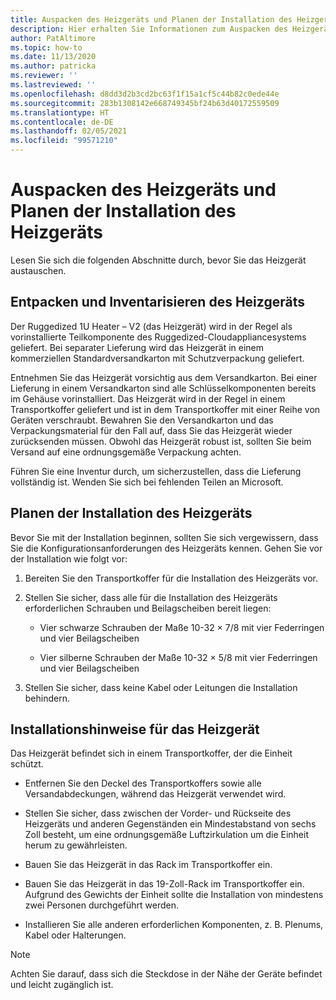 ```yaml
---
title: Auspacken des Heizgeräts und Planen der Installation des Heizgeräts
description: Hier erhalten Sie Informationen zum Auspacken des Heizgeräts und zum Planen der Installation des Heizgeräts.
author: PatAltimore
ms.topic: how-to
ms.date: 11/13/2020
ms.author: patricka
ms.reviewer: ''
ms.lastreviewed: ''
ms.openlocfilehash: d8dd3d2b3cd2bc63f1f15a1cf5c44b82c0ede44e
ms.sourcegitcommit: 283b1308142e668749345bf24b63d40172559509
ms.translationtype: HT
ms.contentlocale: de-DE
ms.lasthandoff: 02/05/2021
ms.locfileid: "99571210"
---
```

# <a name="unpack-the-heater-and-plan-the-heater-installation"></a>Auspacken des Heizgeräts und Planen der Installation des Heizgeräts

Lesen Sie sich die folgenden Abschnitte durch, bevor Sie das Heizgerät austauschen.

## <a name="unpacking-and-taking-inventory-of-the-heater"></a>Entpacken und Inventarisieren des Heizgeräts

Der Ruggedized 1U Heater – V2 (das Heizgerät) wird in der Regel als vorinstallierte Teilkomponente des Ruggedized-Cloudappliancesystems geliefert.
Bei separater Lieferung wird das Heizgerät in einem kommerziellen Standardversandkarton mit Schutzverpackung geliefert.

Entnehmen Sie das Heizgerät vorsichtig aus dem Versandkarton. Bei einer Lieferung in einem Versandkarton sind alle Schlüsselkomponenten bereits im Gehäuse vorinstalliert. Das Heizgerät wird in der Regel in einem Transportkoffer geliefert und ist in dem Transportkoffer mit einer Reihe von Geräten verschraubt. Bewahren Sie den Versandkarton und das Verpackungsmaterial für den Fall auf, dass Sie das Heizgerät wieder zurücksenden müssen. Obwohl das Heizgerät robust ist, sollten Sie beim Versand auf eine ordnungsgemäße Verpackung achten.

Führen Sie eine Inventur durch, um sicherzustellen, dass die Lieferung vollständig ist. Wenden Sie sich bei fehlenden Teilen an Microsoft.

## <a name="heater-installation-planning"></a>Planen der Installation des Heizgeräts

Bevor Sie mit der Installation beginnen, sollten Sie sich vergewissern, dass Sie die Konfigurationsanforderungen des Heizgeräts kennen. Gehen Sie vor der Installation wie folgt vor:

1.  Bereiten Sie den Transportkoffer für die Installation des Heizgeräts vor.

2.  Stellen Sie sicher, dass alle für die Installation des Heizgeräts erforderlichen Schrauben und Beilagscheiben bereit liegen:

    -   Vier schwarze Schrauben der Maße 10-32 × 7/8 mit vier Federringen und vier Beilagscheiben

    -   Vier silberne Schrauben der Maße 10-32 × 5/8 mit vier Federringen und vier Beilagscheiben

3.  Stellen Sie sicher, dass keine Kabel oder Leitungen die Installation behindern.

## <a name="heater-installation-notes"></a>Installationshinweise für das Heizgerät

Das Heizgerät befindet sich in einem Transportkoffer, der die Einheit schützt.

-   Entfernen Sie den Deckel des Transportkoffers sowie alle Versandabdeckungen, während das Heizgerät verwendet wird.

-   Stellen Sie sicher, dass zwischen der Vorder- und Rückseite des Heizgeräts und anderen Gegenständen ein Mindestabstand von sechs Zoll besteht, um eine ordnungsgemäße Luftzirkulation um die Einheit herum zu gewährleisten.

-   Bauen Sie das Heizgerät in das Rack im Transportkoffer ein.

-   Bauen Sie das Heizgerät in das 19-Zoll-Rack im Transportkoffer ein. Aufgrund des Gewichts der Einheit sollte die Installation von mindestens zwei Personen durchgeführt werden.

-   Installieren Sie alle anderen erforderlichen Komponenten, z. B. Plenums, Kabel oder Halterungen.

> [!NOTE]
> Achten Sie darauf, dass sich die Steckdose in der Nähe der Geräte befindet und leicht zugänglich ist.

